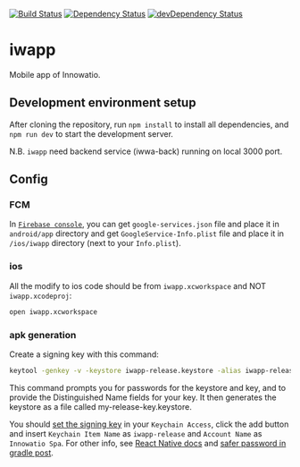 [![Build Status](https://travis-ci.org/innowatio/iwapp.svg?branch=master)](https://travis-ci.org/innowatio/iwapp)
[![Dependency Status](https://david-dm.org/innowatio/iwapp.svg)](https://david-dm.org/innowatio/iwapp)
[![devDependency Status](https://david-dm.org/innowatio/iwapp/dev-status.svg)](https://david-dm.org/innowatio/iwapp#info=devDependencies)

# iwapp

Mobile app of Innowatio.

## Development environment setup

After cloning the repository, run `npm install` to install all dependencies, and `npm run dev` to start the development server.

N.B. `iwapp` need backend service (iwwa-back) running on local 3000 port.

## Config

### FCM

In [`Firebase console`](https://console.firebase.google.com/), you can get `google-services.json` file and place it in `android/app` directory and get `GoogleService-Info.plist` file and place it in `/ios/iwapp` directory (next to your `Info.plist`).

### ios

All the modify to ios code should be from `iwapp.xcworkspace` and NOT `iwapp.xcodeproj`:

```sh
open iwapp.xcworkspace
```

### apk generation

Create a signing key with this command:

```sh
keytool -genkey -v -keystore iwapp-release.keystore -alias iwapp-release -keyalg RSA -keysize 2048 -validity 10000
```

This command prompts you for passwords for the keystore and key, and to provide the Distinguished Name fields for your key. It then generates the keystore as a file called my-release-key.keystore.

You should [set the signing key](https://github.com/innowatio/iwapp/blob/master/android/app/build.gradle#L92) in your `Keychain Access`, click the add button and insert `Keychain Item Name` as `iwapp-release` and `Account Name` as `Innowatio Spa`. For other info, see [React Native docs](https://facebook.github.io/react-native/docs/signed-apk-android.html) and [safer password in gradle post](https://pilloxa.gitlab.io/posts/safer-passwords-in-gradle/).
